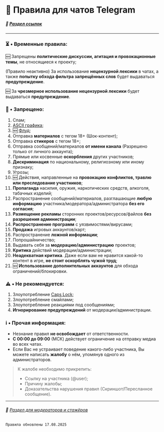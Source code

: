 # 📃 Правила для чатов Telegram

##### 🔗 [Раздел ссылок](./links_README.md)

- - - - -

### ⏳ • Временные правила:
🆕 Запрещены **политические дискуссии, агитация и провокационные темы**, не относящиеся к проекту;

(Правило неактивно) За использование **нецензурной лексики** в чатах, а также **попытку обхода фильтра запрещённых слов** будет выдаваться **предупреждение**.

🆕 За **чрезмерное использование нецензурной лексики** будет выдаваться **предупреждение**.

### 🚫 • Запрещено:
1. Спам;
2. [ASCII графика](https://ru.m.wikipedia.org/wiki/ASCII-%D0%B3%D1%80%D0%B0%D1%84%D0%B8%D0%BA%D0%B0);
3. 🆕 [Флуд](https://ru.wikipedia.org/wiki/%D0%A4%D0%BB%D1%83%D0%B4#:~:text=%D0%92%20%D0%BF%D1%80%D0%B5%D0%B4%D0%B5%D0%BB%D1%8C%D0%BD%D0%BE%D0%BC%20%D1%81%D0%BB%D1%83%D1%87%D0%B0%D0%B5,%D0%B8%20%D0%B1%D0%BB%D0%BE%D0%B3%D0%B0%D1%85);
4. Отправка **материалов** с тегом 18+ (Шок-контент);
5. Отправка **стикеров** с тегом 18+;
6. Отправка сообщений/материалов **от имени канала** (Разрешено только от личного аккаунта);
7. Прямые или косвенные **оскорбления** других участников;
8. **Дискриминация** по национальному, религиозному или иному признаку;
9. Угрозы;
10. 🆕 Действия, направленные на **провокацию конфликтов, травлю или преследование участников**;
11. **Пропаганда** насилия, оружия, наркотических средств, алкоголя, табачных изделий;
12. Распространение сообщений/материалов, разглашающие **любую информацию** участника/модератора/администратора **без его согласия**;
13. **Размещение рекламы** сторонних проектов/ресурсов/файлов **без разрешения администрации**;
14. **Распространение программ** с уязвимостями/вирусами;
15. **Продажа** игровых аккаунтов/карт;
16. Распространение **ложной информации**;
17. Попрошайничество;
18. Выдавать себя за **модерацию/администрацию** проектов;
19. **Критика** действий модерации/администрации;
20. **Неадекватная критика**. Даже если вам не нравится какой-то контент в игре, **не стоит оскорблять чужой труд**;
21. 🆕 **Использование дополнительных аккаунтов** для обхода ограничений/блокировки.

### ⚠️ • Не рекомендуется:
1. Злоупотребление [Caps Lock](https://ru.wikipedia.org/wiki/Caps_Lock#:~:text=%D0%A2%D0%95%D0%9A%D0%A1%D0%A2%2C%20%D0%9D%D0%90%D0%91%D0%A0%D0%90%D0%9D%D0%9D%D0%AB%D0%99%20%D0%A1%D0%9E%20%D0%92%D0%9A%D0%9B%D0%AE%D0%A7%D0%81%D0%9D%D0%9D%D0%AB%D0%9C%20%D0%A0%D0%95%D0%96%D0%98%D0%9C%D0%9E%D0%9C%20CAPS%20LOCK);
2. Злоупотребление смайлами;
3. Злоупотребление реакциями под сообщениями;
4. **Игнорирование предупреждений** от модерации/администрации.

### ℹ️ • Прочая информация:
* Незнание правил **не освобождает** от ответственности.
* **С 00:00 до 09:00** (МСК) действует ограничение на отправку медиа во всех чатах.
* Если Вас не устраивает поведение какого-либо участника, Вы можете написать **жалобу** о нём, упомянув одного из администраторов. 
> К жалобе необходимо прикрепить: 
> * Ссылку на участника (@user); 
> * Причину жалобы; 
> * Доказательства нарушения правил (Скриншот/Пересланное сообщение).

- - - - -

###### 📝 [Раздел для модераторов и стажёров](./mod_README.md)

`Правила обновлены 17.08.2025`
